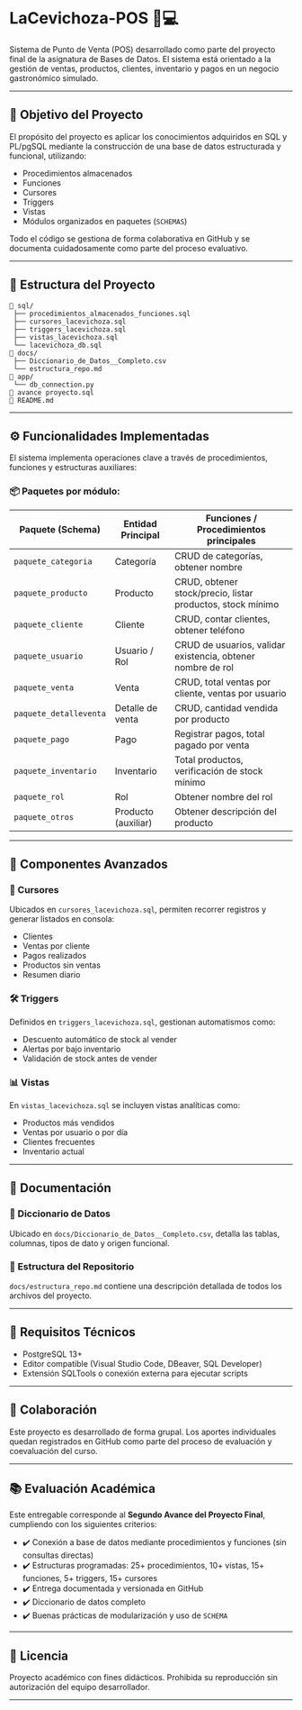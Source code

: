 
# LaCevichoza-POS 🍲💻

Sistema de Punto de Venta (POS) desarrollado como parte del proyecto final de la asignatura de Bases de Datos. El sistema está orientado a la gestión de ventas, productos, clientes, inventario y pagos en un negocio gastronómico simulado.

---

## 📌 Objetivo del Proyecto

El propósito del proyecto es aplicar los conocimientos adquiridos en SQL y PL/pgSQL mediante la construcción de una base de datos estructurada y funcional, utilizando:

- Procedimientos almacenados
- Funciones
- Cursores
- Triggers
- Vistas
- Módulos organizados en paquetes (`SCHEMAS`)

Todo el código se gestiona de forma colaborativa en GitHub y se documenta cuidadosamente como parte del proceso evaluativo.

---

## 🧱 Estructura del Proyecto

```
📁 sql/
 ├── procedimientos_almacenados_funciones.sql
 ├── cursores_lacevichoza.sql
 ├── triggers_lacevichoza.sql
 ├── vistas_lacevichoza.sql
 └── lacevichoza_db.sql
📁 docs/
 ├── Diccionario_de_Datos__Completo.csv
 └── estructura_repo.md
📁 app/
 └── db_connection.py
📄 avance proyecto.sql
📄 README.md
```

---

## ⚙️ Funcionalidades Implementadas

El sistema implementa operaciones clave a través de procedimientos, funciones y estructuras auxiliares:

### 📦 Paquetes por módulo:
| Paquete (Schema)        | Entidad Principal  | Funciones / Procedimientos principales                      |
|--------------------------|--------------------|-------------------------------------------------------------|
| `paquete_categoria`      | Categoría           | CRUD de categorías, obtener nombre                         |
| `paquete_producto`       | Producto            | CRUD, obtener stock/precio, listar productos, stock mínimo |
| `paquete_cliente`        | Cliente             | CRUD, contar clientes, obtener teléfono                    |
| `paquete_usuario`        | Usuario / Rol       | CRUD de usuarios, validar existencia, obtener nombre de rol|
| `paquete_venta`          | Venta               | CRUD, total ventas por cliente, ventas por usuario         |
| `paquete_detalleventa`   | Detalle de venta    | CRUD, cantidad vendida por producto                        |
| `paquete_pago`           | Pago                | Registrar pagos, total pagado por venta                    |
| `paquete_inventario`     | Inventario          | Total productos, verificación de stock mínimo              |
| `paquete_rol`            | Rol                 | Obtener nombre del rol                                     |
| `paquete_otros`          | Producto (auxiliar) | Obtener descripción del producto                           |

---

## 🧠 Componentes Avanzados

### 🔁 Cursores

Ubicados en `cursores_lacevichoza.sql`, permiten recorrer registros y generar listados en consola:

- Clientes
- Ventas por cliente
- Pagos realizados
- Productos sin ventas
- Resumen diario

### 🛠 Triggers

Definidos en `triggers_lacevichoza.sql`, gestionan automatismos como:

- Descuento automático de stock al vender
- Alertas por bajo inventario
- Validación de stock antes de vender

### 📊 Vistas

En `vistas_lacevichoza.sql` se incluyen vistas analíticas como:

- Productos más vendidos
- Ventas por usuario o por día
- Clientes frecuentes
- Inventario actual

---

## 🧾 Documentación

### 📌 Diccionario de Datos

Ubicado en `docs/Diccionario_de_Datos__Completo.csv`, detalla las tablas, columnas, tipos de dato y origen funcional.

### 📌 Estructura del Repositorio

`docs/estructura_repo.md` contiene una descripción detallada de todos los archivos del proyecto.

---

## 🔧 Requisitos Técnicos

- PostgreSQL 13+  
- Editor compatible (Visual Studio Code, DBeaver, SQL Developer)
- Extensión SQLTools o conexión externa para ejecutar scripts

---

## 👥 Colaboración

Este proyecto es desarrollado de forma grupal. Los aportes individuales quedan registrados en GitHub como parte del proceso de evaluación y coevaluación del curso.

---

## 📚 Evaluación Académica

Este entregable corresponde al **Segundo Avance del Proyecto Final**, cumpliendo con los siguientes criterios:

- ✔️ Conexión a base de datos mediante procedimientos y funciones (sin consultas directas)
- ✔️ Estructuras programadas: 25+ procedimientos, 10+ vistas, 15+ funciones, 5+ triggers, 15+ cursores
- ✔️ Entrega documentada y versionada en GitHub
- ✔️ Diccionario de datos completo
- ✔️ Buenas prácticas de modularización y uso de `SCHEMA`

---

## 📎 Licencia

Proyecto académico con fines didácticos. Prohibida su reproducción sin autorización del equipo desarrollador.

---
